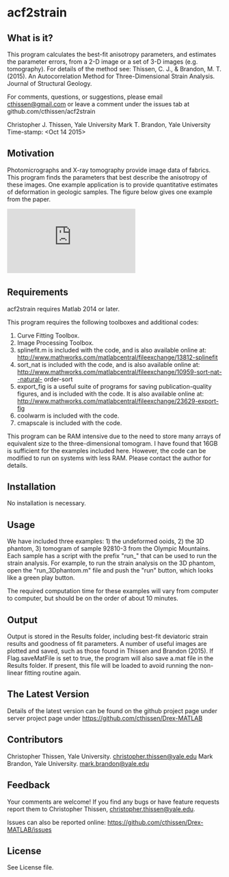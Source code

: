 # acf2strain #

What is it?
----------------- 
This program calculates the best-fit anisotropy parameters, and estimates the 
parameter errors, from a 2-D image or a set of 3-D images (e.g. tomography). 
For details of the method see: Thissen, C. J., & Brandon, M. T. (2015). 
An Autocorrelation Method for Three-Dimensional Strain Analysis. Journal of 
Structural Geology.

For comments, questions, or suggestions, please email cthissen@gmail.com or 
leave a comment under the issues tab at github.com/cthissen/acf2strain

Christopher J. Thissen, Yale University 
Mark T. Brandon, Yale University
Time-stamp: <Oct 14 2015>

Motivation
------------------ 
Photomicrographs and X-ray tomography provide image data of fabrics. This 
program finds the parameters that best describe the anisotropy of these images. 
One example application is to provide quantitative estimates of deformation in
geologic samples. The figure below gives one example from the paper. 

![Example 92810-3](https://github.com/cthissen/acf2strain/blob/master/Example.pdf)


Requirements
------------------ 
acf2strain requires Matlab 2014 or later. 

This program requires the following toolboxes and additional codes: 
1. Curve Fitting Toolbox. 
2. Image Processing Toolbox. 
3. splinefit.m is included with the code, and is also available online at:
   http://www.mathworks.com/matlabcentral/fileexchange/13812-splinefit
4. sort_nat is included with the code, and is also available online at:
   http://www.mathworks.com/matlabcentral/fileexchange/10959-sort-nat--natural-
    order-sort
5. export_fig is a useful suite of programs for saving publication-quality 
   figures, and is included with the code. It is also available online at: 
   http://www.mathworks.com/matlabcentral/fileexchange/23629-export-fig
6. coolwarm is included with the code. 
7. cmapscale is included with the code.

This program can be RAM intensive due to the need to store many
arrays of equivalent size to the three-dimensional tomogram. I have found that
16GB is sufficient for the examples included here. However, the code can be
modified to run on systems with less RAM. Please contact the author for
details.

Installation
------------------ 
No installation is necessary.

Usage
------------------ 
We have included three examples: 1) the undeformed ooids, 2) the 3D phantom, 3)
tomogram of sample 92810-3 from the Olympic Mountains. Each sample has a script
with the prefix "run_" that can be used to run the strain analysis. For example,
to run the strain analysis on the 3D phantom, open the "run_3Dphantom.m" file 
and push the "run" button, which looks like a green play button.

The required computation time for these examples will vary from computer to
computer, but should be on the order of about 10 minutes.

Output
------------------ 
Output is stored in the Results folder, including best-fit deviatoric strain 
results and goodness of fit parameters. A number of useful images are plotted
and saved, such as those found in Thissen and Brandon (2015). 
If Flag.saveMatFile is set to true, the program will also save a.mat file in the
Results folder. If present, this file will be loaded to avoid running the 
non-linear fitting routine again. 

The Latest Version
------------------ 
Details of the latest version can be found on the github project page under 
  server project page under https://github.com/cthissen/Drex-MATLAB
  
Contributors
------------------ 
Christopher Thissen, Yale University. christopher.thissen@yale.edu
Mark Brandon, Yale University. mark.brandon@yale.edu

Feedback
------------------ 
Your comments are welcome! If you find any bugs or have feature requests report them to
Christopher Thissen, christopher.thissen@yale.edu. 

Issues can also be reported online: https://github.com/cthissen/Drex-MATLAB/issues


License
------------------ 
See License file.